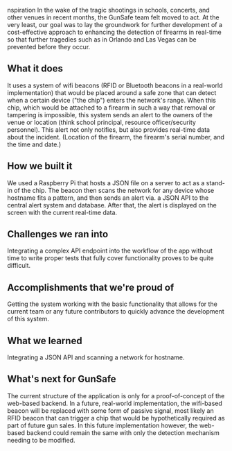 nspiration
In the wake of the tragic shootings in schools, concerts, and other venues in recent months, the GunSafe team felt moved to act. At the very least, our goal was to lay the groundwork for further development of a cost-effective approach to enhancing the detection of firearms in real-time so that further tragedies such as in Orlando and Las Vegas can be prevented before they occur.

## What it does
It uses a system of wifi beacons (RFID or Bluetooth beacons in a real-world implementation) that would be placed around a safe zone that can detect when a certain device ("the chip") enters the network's range. When this chip, which would be attached to a firearm in such a way that removal or tampering is impossible, this system sends an alert to the owners of the venue or location (think school principal, resource officer/security personnel). This alert not only notifies, but also provides real-time data about the incident. (Location of the firearm, the firearm's serial number, and the time and date.)

## How we built it
We used a Raspberry Pi that hosts a JSON file on a server to act as a stand-in of the chip. The beacon then scans the network for any device whose hostname fits a pattern, and then sends an alert via. a JSON API to the central alert system and database. After that, the alert is displayed on the screen with the current real-time data.

## Challenges we ran into
Integrating a complex API endpoint into the workflow of the app without time to write proper tests that fully cover functionality proves to be quite difficult.

## Accomplishments that we're proud of
Getting the system working with the basic functionality that allows for the current team or any future contributors to quickly advance the development of this system.

## What we learned
Integrating a JSON API and scanning a network for hostname.

## What's next for GunSafe
The current structure of the application is only for a proof-of-concept of the web-based backend. In a future, real-world implementation, the wifi-based beacon will be replaced with some form of passive signal, most likely an RFID beacon that can trigger a chip that would be hypothetically required as part of future gun sales. In this future implementation however, the web-based backend could remain the same with only the detection mechanism needing to be modified.
